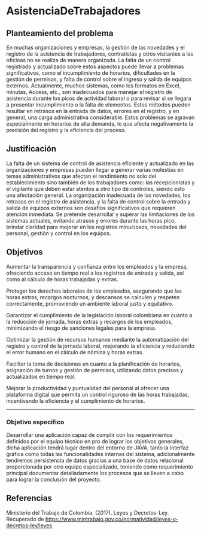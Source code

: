 # AsistenciaDeTrabajadores

## Planteamiento del problema
En muchas organizaciones y empresas, la gestión de las novedades y el registro de la asistencia de trabajadores, contratistas y otros visitantes a las oficinas no se realiza de manera organizada. La falta de un control registrado y actualizado sobre estos aspectos puede llevar a problemas significativos, como el incumplimiento de horarios, dificultades en la gestión de permisos, y falta de control sobre el ingreso y salida de equipos externos.
Actualmente, muchos sistemas, como los formatos en Excel, minutas, Access, etc., son inadecuados para manejar el registro de asistencia durante los picos de actividad laboral o para revisar si se llegara a presentar incumplimiento o la falta de elementos. Estos métodos pueden resultar en retrasos en la entrada de datos, errores en el registro, y en general, una carga administrativa considerable. Estos problemas se agravan especialmente en horarios de alta demanda, lo que afecta negativamente la precisión del registro y la eficiencia del proceso.

## Justificación
La falta de un sistema de control de asistencia eficiente y actualizado en las organizaciones y empresas pueden llegar a generar varias molestias en temas administrativos que afectan el rendimiento no solo del establecimiento sino también de los trabajadores como:  las recepcionistas y el vigilante que deben estar atentos a otro tipo de controles, siendo esto una afectación general. La organización inadecuada de las novedades, los retrasos en el registro de asistencia, y la falta de control sobre la entrada y salida de equipos externos son desafíos significativos que requieren atención inmediata.
Se pretende desarrollar y superar las limitaciones de los sistemas actuales, evitando atrasos y errores durante las horas pico, brindar claridad para mejorar en los registros minuciosos, novedades del personal, gestión y control en los equipos.


## Objetivos

Aumentar la transparencia y confianza entre los empleados y la empresa, ofreciendo acceso en tiempo real a los registros de entrada y salida, así como al cálculo de horas trabajadas y extras.

Proteger los derechos laborales de los empleados, asegurando que las horas extras, recargos nocturnos, y descansos se calculen y respeten correctamente, promoviendo un ambiente laboral justo y equitativo.

Garantizar el cumplimiento de la legislación laboral colombiana en cuanto a la reducción de jornada, horas extras y recargos de los empleados, minimizando el riesgo de sanciones legales para la empresa.

Optimizar la gestión de recursos humanos mediante la automatización del registro y control de la jornada laboral, mejorando la eficiencia y reduciendo el error humano en el cálculo de nómina y horas extras.

Facilitar la toma de decisiones en cuanto a la planificación de horarios, asignación de turnos y gestión de permisos, utilizando datos precisos y actualizados en tiempo real.

Mejorar la productividad y puntualidad del personal al ofrecer una plataforma digital que permita un control riguroso de las horas trabajadas, incentivando la eficiencia y el cumplimiento de horarios.

-----
### Objetivo especifico

Desarrollar una aplicación capaz de cumplir con los requerimientos definidos por el equipo técnico en pro de lograr los objetivos generales, dicha aplicación tendrá lugar dentro del entorno de JAVA, tanto la interfaz gráfica como todas las funcionalidades internas del sistema, adicionalmente tendremos persistencia de datos gracias a una base de datos relacional proporcionada por otro equipo especializado, teniendo como requerimiento principal documentar detalladamente los procesos que se lleven a cabo para lograr la conclusión del proyecto. 


## Referencias

Ministerio del Trabajo de Colombia. (2017). Leyes y Decretos-Ley. 
Recuperado de https://www.mintrabajo.gov.co/normatividad/leyes-y-decretos-ley/leyes

